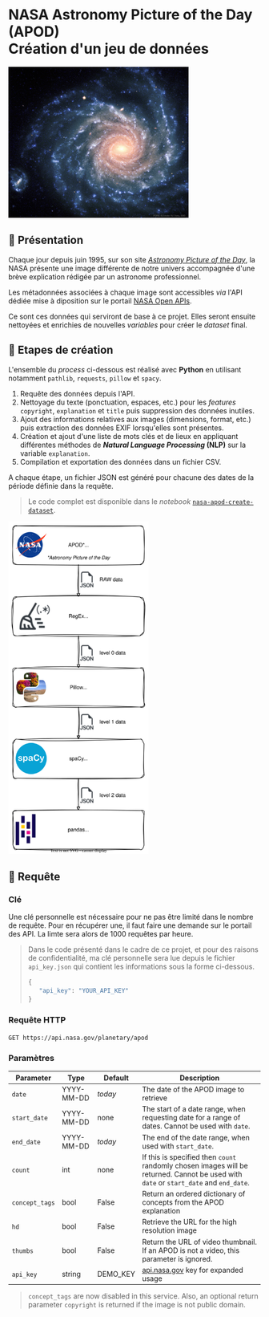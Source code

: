 # NASA Astronomy Picture of the Day (APOD)<br>Création d'un jeu de données

<img title='NGC 1232 : A Grand Design Spiral Galaxy' src='./images/ngc-1232-a-grand-design-spiral-galaxy.jpg' width='360px'>

## &#128301; Présentation

Chaque jour depuis juin 1995, sur son site [*Astronomy Picture of the Day*](https://apod.nasa.gov/apod/), la NASA présente une image différente de notre univers accompagnée d'une brève explication rédigée par un astronome professionnel.

Les métadonnées associées à chaque image sont accessibles *via* l'API dédiée mise à diposition sur le portail [NASA Open APIs](https://api.nasa.gov/).

Ce sont ces données qui serviront de base à ce projet. Elles seront ensuite nettoyées et enrichies de nouvelles *variables* pour créer le *dataset* final.

## &#128301; Etapes de création

L'ensemble du *process* ci-dessous est réalisé avec **Python** en utilisant notamment `pathlib`, `requests`, `pillow` et `spacy`.

1. Requête des données depuis l'API.
2. Nettoyage du texte (ponctuation, espaces, etc.) pour les *features* `copyright`, `explanation` et `title` puis suppression des données inutiles.
3. Ajout des informations relatives aux images (dimensions, format, etc.) puis extraction des données EXIF lorsqu'elles sont présentes.
4. Création et ajout d'une liste de mots clés et de lieux en appliquant différentes méthodes de ***Natural Language Processing* (NLP)** sur la variable `explanation`.
5. Compilation et exportation des données dans un fichier CSV.

A chaque étape, un fichier JSON est généré pour chacune des dates de la période définie dans la requête.

>Le code complet est disponible dans le *notebook* [`nasa-apod-create-dataset`](./nasa-apod-create-dataset.ipynb).

<img title='NASA APOD process' src='./images/nasa-apod-process.svg' width='280px'>

## &#128301; Requête

### Clé

Une clé personnelle est nécessaire pour ne pas être limité dans le nombre de requête. Pour en récupérer une, il faut faire une demande sur le portail des API. La limte sera alors de 1000 requêtes par heure.
> Dans le code présenté dans le cadre de ce projet, et pour des raisons de confidentialité, ma clé personnelle sera lue depuis le fichier `api_key.json` qui contient les informations sous la forme ci-dessous.
>```python
>{
>    "api_key": "YOUR_API_KEY"
>}
>``` 

### Requête HTTP

`GET https://api.nasa.gov/planetary/apod`

### Paramètres

| **Parameter** | **Type** | **Default** | **Description** |
|---|---|---|---|
| `date` | YYYY-MM-DD | *today* | The date of the APOD image to retrieve |
| `start_date` | YYYY-MM-DD | none | The start of a date range, when requesting date for a range of dates. Cannot be used with `date`. |
| `end_date` | YYYY-MM-DD | *today* | The end of the date range, when used with `start_date`. |
| `count` | int | none | If this is specified then `count` randomly chosen images will be returned. Cannot be used with `date` or `start_date` and `end_date`. |
| `concept_tags` | bool | False | Return an ordered dictionary of concepts from the APOD explanation |
| `hd` | bool | False | Retrieve the URL for the high resolution image |
| `thumbs` | bool | False | Return the URL of video thumbnail. If an APOD is not a video, this parameter is ignored. |
| `api_key` | string | DEMO_KEY | [api.nasa.gov](https://api.nasa.gov/#signUp) key for expanded usage |

> `concept_tags` are now disabled in this service. Also, an optional return parameter `copyright` is returned if the image is not public domain.